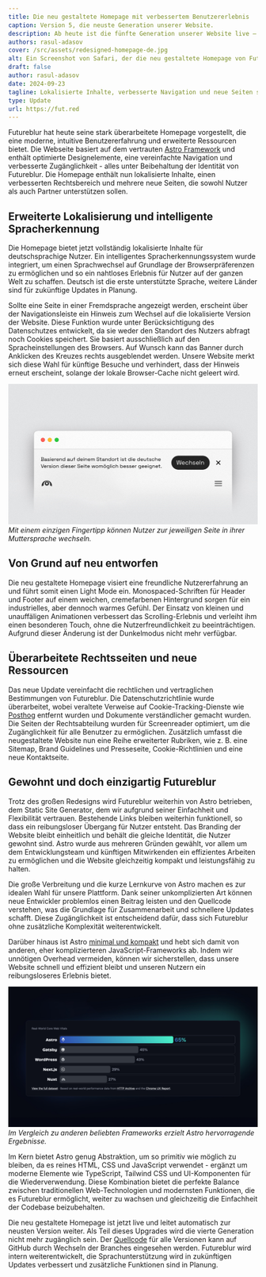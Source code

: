 ```yaml
---
title: Die neu gestaltete Homepage mit verbessertem Benutzererlebnis
caption: Version 5, die neuste Generation unserer Website.
description: Ab heute ist die fünfte Generation unserer Website live – hier, um uns die nächsten Jahre zu begleiten.
authors: rasul-adasov
cover: /src/assets/redesigned-homepage-de.jpg
alt: Ein Screenshot von Safari, der die neu gestaltete Homepage von Futureblur zeigt.
draft: false
author: rasul-adasov
date: 2024-09-23
tagline: Lokalisierte Inhalte, verbesserte Navigation und neue Seiten sind ab sofort verfügbar.
type: Update
url: https://fut.red
---
```



Futureblur hat heute seine stark überarbeitete Homepage vorgestellt, die eine moderne, intuitive Benutzererfahrung und erweiterte Ressourcen bietet. Die Webseite basiert auf dem vertrauten [Astro Framework](https://astro.build) und enthält optimierte Designelemente, eine vereinfachte Navigation und verbesserte Zugänglichkeit - alles unter Beibehaltung der Identität von Futureblur. Die Homepage enthält nun lokalisierte Inhalte, einen verbesserten Rechtsbereich und mehrere neue Seiten, die sowohl Nutzer als auch Partner unterstützen sollen.

## Erweiterte Lokalisierung und intelligente Spracherkennung  
Die Homepage bietet jetzt vollständig lokalisierte Inhalte für deutschsprachige Nutzer. Ein intelligentes Spracherkennungssystem wurde integriert, um einen Sprachwechsel auf Grundlage der Browserpräferenzen zu ermöglichen und so ein nahtloses Erlebnis für Nutzer auf der ganzen Welt zu schaffen. Deutsch ist die erste unterstützte Sprache, weitere Länder sind für zukünftige Updates in Planung.

Sollte eine Seite in einer Fremdsprache angezeigt werden, erscheint über der Navigationsleiste ein Hinweis zum Wechsel auf die lokalisierte Version der Website. Diese Funktion wurde unter Berücksichtigung des Datenschutzes entwickelt, da sie weder den Standort des Nutzers abfragt noch Cookies speichert. Sie basiert ausschließlich auf den Spracheinstellungen des Browsers. Auf Wunsch kann das Banner durch Anklicken des Kreuzes rechts ausgeblendet werden. Unsere Website merkt sich diese Wahl für künftige Besuche und verhindert, dass der Hinweis erneut erscheint, solange der lokale Browser-Cache nicht geleert wird.

![Die intelligente Spracherkennungsfunktion zeigt ein Banner an, das den Benutzer auffordert, zu einer lokalisierten Version der aktuellen Seite zu wechseln.](src/assets/smart-language-detection-de.jpg)
*Mit einem einzigen Fingertipp können Nutzer zur jeweiligen Seite in ihrer Muttersprache wechseln.*
## Von Grund auf neu entworfen
Die neu gestaltete Homepage visiert eine freundliche Nutzererfahrung an und führt somit einen Light Mode ein. Monospaced-Schriften für Header und Footer auf einem weichen, cremefarbenen Hintergrund sorgen für ein industrielles, aber dennoch warmes Gefühl. Der Einsatz von kleinen und unauffäligen Animationen verbessert das Scrolling-Erlebnis und verleiht ihm einen besonderen Touch, ohne die Nutzerfreundlichkeit zu beeinträchtigen. Aufgrund dieser Änderung ist der Dunkelmodus nicht mehr verfügbar.

## Überarbeitete Rechtsseiten und neue Ressourcen  
Das neue Update vereinfacht die rechtlichen und vertraglichen Bestimmungen von Futureblur. Die Datenschutzrichtlinie wurde überarbeitet, wobei veraltete Verweise auf Cookie-Tracking-Dienste wie [Posthog](https://posthog.com/) entfernt wurden und Dokumente verständlicher gemacht wurden. Die Seiten der Rechtsabteilung wurden für Screenreader optimiert, um die Zugänglichkeit für alle Benutzer zu ermöglichen. Zusätzlich umfasst die neugestaltete Website nun eine Reihe erweiterter Rubriken, wie z. B. eine Sitemap, Brand Guidelines und Presseseite, Cookie-Richtlinien und eine neue Kontaktseite.

## Gewohnt und doch einzigartig Futureblur

Trotz des großen Redesigns wird Futureblur weiterhin von Astro betrieben, dem Static Site Generator, dem wir aufgrund seiner Einfachheit und Flexibilität vertrauen. Bestehende Links bleiben weiterhin funktionell, so dass ein reibungsloser Übergang für Nutzer entsteht. Das Branding der Website bleibt einheitlich und behält die gleiche Identität, die Nutzer gewohnt sind. Astro wurde aus mehreren Gründen gewählt, vor allem um dem Entwicklungsteam und künftigen Mitwirkenden ein effizientes Arbeiten zu ermöglichen und die Website gleichzeitig kompakt und leistungsfähig zu halten.

Die große Verbreitung und die kurze Lernkurve von Astro machen es zur idealen Wahl für unsere Plattform. Dank seiner unkomplizierten Art können neue Entwickler problemlos einen Beitrag leisten und den Quellcode verstehen, was die Grundlage für Zusammenarbeit und schnellere Updates schafft. Diese Zugänglichkeit ist entscheidend dafür, dass sich Futureblur ohne zusätzliche Komplexität weiterentwickelt.

Darüber hinaus ist Astro [minimal und kompakt](https://docs.astro.build/de/basics/astro-components/) und hebt sich damit von anderen, eher komplizierteren JavaScript-Frameworks ab. Indem wir unnötigen Overhead vermeiden, können wir sicherstellen, dass unsere Website schnell und effizient bleibt und unseren Nutzern ein reibungsloseres Erlebnis bietet.

![Ein Diagramm mit dem Titel „Real-World Core Web Vitals“, das Astro mit anderen beliebten JS-Frameworks vergleicht, wobei Astro eine Bestnote erzielt](src/assets/astro-performance-comparison.jpg)
*Im Vergleich zu anderen beliebten Frameworks erzielt Astro hervorragende Ergebnisse.*

Im Kern bietet Astro genug Abstraktion, um so primitiv wie möglich zu bleiben, da es reines HTML, CSS und JavaScript verwendet - ergänzt um moderne Elemente wie TypeScript, Tailwind CSS und UI-Komponenten für die Wiederverwendung. Diese Kombination bietet die perfekte Balance zwischen traditionellen Web-Technologien und modernsten Funktionen, die es Futureblur ermöglicht, weiter zu wachsen und gleichzeitig die Einfachheit der Codebase beizubehalten.

Die neu gestaltete Homepage ist jetzt live und leitet automatisch zur neusten Version weiter. Als Teil dieses Upgrades wird die vierte Generation nicht mehr zugänglich sein. Der [Quellcode](https://github.com/Futureblur/web) für alle Versionen kann auf GitHub durch Wechseln der Branches eingesehen werden. Futureblur wird intern weiterentwickelt, die Sprachunterstützung wird in zukünftigen Updates verbessert und zusätzliche Funktionen sind in Planung.

